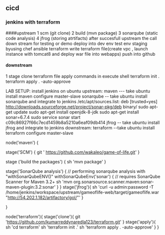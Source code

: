 ## cicd
### jenkins with terraform
####upstream
   1 scm (git clone)
   2 build (mvn package)
   3 sonarqube (static code analysis)
   4 jfrog (storing atrtifacts)
 after succesfull upstream the call down stream
 for testing or demo deploy into dev env test env staging
 byusing
    chef 
    ansible
    terraform
      write terraform file(create vpc , launch instance with tomcat8 and deploy war file into webapps) push into github
#### downstream 
1 stage
   clone terraform file
    apply commands in execute shell
      terraform init . 
      terraform apply . -auto-approve


LAB SETUP:
 install jenkins on ubuntu
   upstream:
       maven   --- take ubuntu install maven configure master-slave
       sonarqube   -- take ubuntu install sonarqube and integrate to jenkins 
                  /etc/apt/sources.list: deb [trusted=yes] http://downloads.sourceforge.net/project/sonar-pkg/deb  binary/
                  sudo apt-get update
                  sudo apt-get install openjdk-8-jdk
                  sudo apt-get install sonar=6.7.4
                  sudo service sonar start   
                  c09c86927f66c7ecd1459b8a5210a6eaf09db414
       jfrog      -- take ubuntu install jfrog and integrate to jenkins 
   downstream:
       terraform   --take ubuntu install terraform configure master-slave
    


node('maven') {

   stage('SCM') {
	  git ' https://github.com/wakaleo/game-of-life.git'
   }
   
   stage ('build the packages') {
	  sh 'mvn package'
   }
   
   stage('SonarQube analysis') {
    // performing sonarqube analysis with "withSonarQubeENV(<Name of Server configured in Jenkins>)"
    withSonarQubeEnv('sonar') {
      // requires SonarQube Scanner for Maven 3.2+
      sh 'mvn org.sonarsource.scanner.maven:sonar-maven-plugin:3.2:sonar'
    }
  }
  stage('jfrog'){
      sh 'curl -u admin:password -T  /home/jenkins/workspace/upstream/gameoflife-web/target/gameoflife.war "http://54.202.1.182/artifactory/gol/"'
  }

}




node('terraform'){
    stage('clone'){
        git 'https://github.com/kumarreddynaredla123/terraform.git'
    }
    stage('apply'){
        sh 'cd terraform'
        sh 'terraform init .'
        sh 'terraform apply . -auto-approve'
    }
}